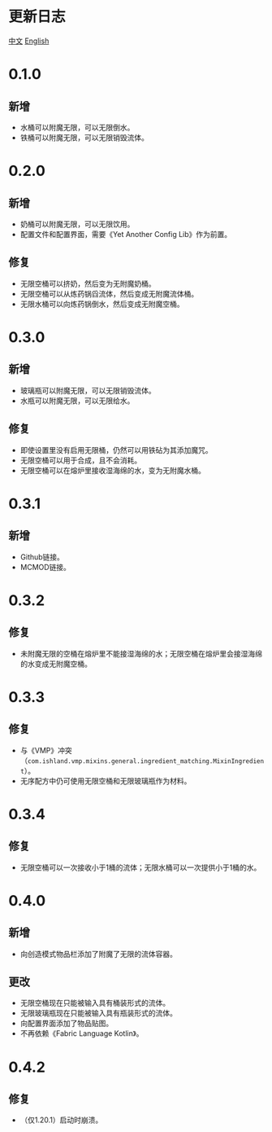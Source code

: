 # 更新日志
[中文](./CHANGELOG.md)
[English](./CHANGELOG-en.md)
# 0.1.0
## 新增
- 水桶可以附魔无限，可以无限倒水。
- 铁桶可以附魔无限，可以无限销毁流体。
# 0.2.0
## 新增
- 奶桶可以附魔无限，可以无限饮用。
- 配置文件和配置界面，需要《Yet Another Config Lib》作为前置。
## 修复
- 无限空桶可以挤奶，然后变为无附魔奶桶。
- 无限空桶可以从炼药锅舀流体，然后变成无附魔流体桶。
- 无限水桶可以向炼药锅倒水，然后变成无附魔空桶。
# 0.3.0
## 新增
- 玻璃瓶可以附魔无限，可以无限销毁流体。
- 水瓶可以附魔无限，可以无限给水。
## 修复
- 即使设置里没有启用无限桶，仍然可以用铁砧为其添加魔咒。
- 无限空桶可以用于合成，且不会消耗。
- 无限空桶可以在熔炉里接收湿海绵的水，变为无附魔水桶。
# 0.3.1
## 新增
- Github链接。
- MCMOD链接。
# 0.3.2
## 修复
- 未附魔无限的空桶在熔炉里不能接湿海绵的水；无限空桶在熔炉里会接湿海绵的水变成无附魔空桶。
# 0.3.3
## 修复
- 与《VMP》冲突（`com.ishland.vmp.mixins.general.ingredient_matching.MixinIngredient`）。
- 无序配方中仍可使用无限空桶和无限玻璃瓶作为材料。
# 0.3.4
## 修复
- 无限空桶可以一次接收小于1桶的流体；无限水桶可以一次提供小于1桶的水。
# 0.4.0
## 新增
- 向创造模式物品栏添加了附魔了无限的流体容器。
## 更改
- 无限空桶现在只能被输入具有桶装形式的流体。
- 无限玻璃瓶现在只能被输入具有瓶装形式的流体。
- 向配置界面添加了物品贴图。
- 不再依赖《Fabric Language Kotlin》。
# 0.4.2
## 修复
- （仅1.20.1）启动时崩溃。